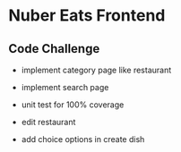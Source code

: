 # Nuber Eats Frontend

## Code Challenge

- implement category page like restaurant
- implement search page

- unit test for 100% coverage

- edit restaurant

- add choice options in create dish
